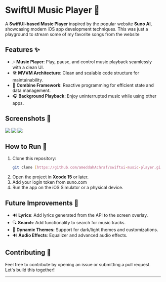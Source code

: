 
# SwiftUI Music Player 🎵

A **SwiftUI-based Music Player** inspired by the popular website **Suno AI**, showcasing modern iOS app development techniques.
This was just a playground to stream some of my favorite songs from the website

## Features ✨
- 🎶 **Music Player**: Play, pause, and control music playback seamlessly with a clean UI.
- 🛠 **MVVM Architecture**: Clean and scalable code structure for maintainability.
- 🔗 **Combine Framework**: Reactive programming for efficient state and data management.
- 🎧 **Background Playback**: Enjoy uninterrupted music while using other apps.

## Screenshots 📸
![]([https://media.giphy.com/media/idY5B1rrKSWQe1GW7L/giphy.gif](https://i.giphy.com/media/v1.Y2lkPTc5MGI3NjExY3piMDFyZXJmZ2M5MjcyZm9tbTZvNmF6aGQ0d3NpejA4NGE4amtvMiZlcD12MV9pbnRlcm5hbF9naWZfYnlfaWQmY3Q9Zw/LJDv91OaAYsnOHU2pI/giphy.gif))
![]([https://media.giphy.com/media/THm23xChJRPXji5aM5/giphy.gif](https://i.giphy.com/media/v1.Y2lkPTc5MGI3NjExdDRueXlpODZpY24ybHRqNWQwNzR6YWx6Zmp6MDR2MnE0bjdrdGMzeCZlcD12MV9pbnRlcm5hbF9naWZfYnlfaWQmY3Q9Zw/wttWBkMtf5SmPT5XO5/giphy.gif))
![]([https://media.giphy.com/media/cJ4dmOLxAcD18nwc13/giphy.gif](https://i.giphy.com/media/v1.Y2lkPTc5MGI3NjExZGVpazJuc3VnM29ieXcxMXg0dHRzMjE0eWc2azk3bGw1Z24zdWU5ZSZlcD12MV9pbnRlcm5hbF9naWZfYnlfaWQmY3Q9Zw/IfA6YKJcEfYALfm14d/giphy.gif))

## How to Run 🚀
1. Clone this repository:  
   ```bash
   git clone [https://github.com/ameddahAchraf/swiftui-music-player.git](https://github.com/AmeddahAchraf/musicPlayerSwiftUI.git
   ```
2. Open the project in **Xcode 15** or later.
3. Add your login token from suno.com
4. Run the app on the iOS Simulator or a physical device.

## Future Improvements 🚀
- 🔊 **Lyrics**: Add lyrics generated from the API to the screen overlay.
- 🔍 **Search**: Add functionality to search for music tracks.
- 🌌 **Dynamic Themes**: Support for dark/light themes and customizations.
- 🔊 **Audio Effects**: Equalizer and advanced audio effects.

## Contributing 🤝
Feel free to contribute by opening an issue or submitting a pull request. Let's build this together!

---
